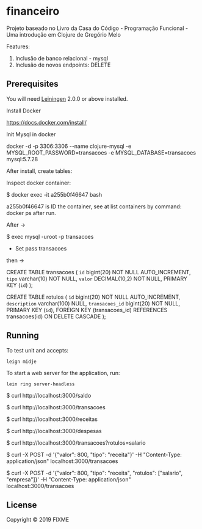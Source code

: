 # financeiro

Projeto baseado no Livro da Casa do Código - Programação Funcional - Uma introdução em Clojure de Gregório Melo

Features: 

1. Inclusão de banco relacional - mysql
2. Inclusão de novos endpoints: DELETE

## Prerequisites

You will need [Leiningen][] 2.0.0 or above installed.

[leiningen]: https://github.com/technomancy/leiningen

Install Docker 

https://docs.docker.com/install/

Init Mysql in docker

docker -d -p 3306:3306 --name clojure-mysql -e MYSQL_ROOT_PASSWORD=transacoes -e MYSQL_DATABASE=transacoes mysql:5.7.28

After install, create tables:

Inspect docker container: 

$ docker exec -it a255b0f46647 bash 

a255b0f46647 is ID the container, see at list containers by command: docker ps after run.

After -> 

$ exec mysql -uroot -p transacoes
- Set pass transacoes

then -> 

CREATE TABLE transacoes (
  `id` bigint(20) NOT NULL AUTO_INCREMENT,
  `tipo` varchar(10) NOT NULL,
  `valor` DECIMAL(10,2) NOT NULL,
  PRIMARY KEY (`id`)
);

CREATE TABLE rotulos (
    `id` bigint(20) NOT NULL AUTO_INCREMENT,
    `description` varchar(100) NULL,
    `transacoes_id` bigint(20) NOT NULL,
    PRIMARY KEY (`id`),
    FOREIGN KEY (transacoes_id)
    REFERENCES transacoes(id) ON DELETE CASCADE 
);

## Running

To test unit and accepts: 

    leign midje 

To start a web server for the application, run:

    lein ring server-headless


$ curl http://localhost:3000/saldo

$ curl http://localhost:3000/transacoes

$ curl http://localhost:3000/receitas

$ curl http://localhost:3000/despesas

$ curl http://localhost:3000/transacoes?rotulos=salario

$ curl -X POST -d '{"valor": 800, "tipo": "receita"}' -H "Content-Type: application/json" localhost:3000/transacoes

$ curl -X POST -d '{"valor": 800, "tipo": "receita", "rotulos": ["salario", "empresa"]}' -H "Content-Type: application/json" localhost:3000/transacoes


## License

Copyright © 2019 FIXME
